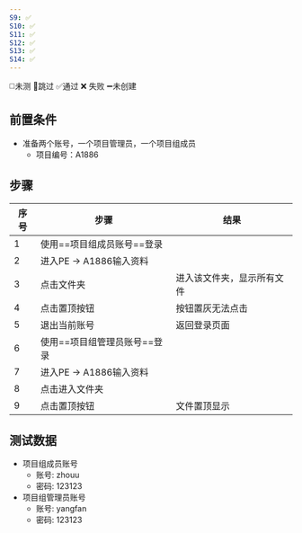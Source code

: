 ```yaml
---
S9: ✅
S10: ✅
S11: ✅
S12: ✅
S13: ✅
S14: ✅
---
```

◻️未测    🚫跳过     ✅通过    ❌ 失败    ➖未创建

## 前置条件

- 准备两个账号，一个项目管理员，一个项目组成员
	- 项目编号：A1886

## 步骤


| 序号  | 步骤                | 结果            |
| --- | ----------------- | ------------- |
| 1   | 使用==项目组成员账号==登录   |               |
| 2   | 进入PE -> A1886输入资料 |               |
| 3   | 点击文件夹             | 进入该文件夹，显示所有文件 |
| 4   | 点击置顶按钮            | 按钮置灰无法点击      |
| 5   | 退出当前账号            | 返回登录页面        |
| 6   | 使用==项目组管理员账号==登录  |               |
| 7   | 进入PE -> A1886输入资料 |               |
| 8   | 点击进入文件夹           |               |
| 9   | 点击置顶按钮            | 文件置顶显示        |

## 测试数据

- 项目组成员账号
	- 账号: zhouu
	- 密码: 123123
- 项目组管理员账号
	- 账号: yangfan
	- 密码: 123123
